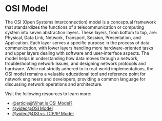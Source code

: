 # OSI Model

The OSI (Open Systems Interconnection) model is a conceptual framework that standardizes the functions of a telecommunication or computing system into seven abstraction layers. These layers, from bottom to top, are: Physical, Data Link, Network, Transport, Session, Presentation, and Application. Each layer serves a specific purpose in the process of data communication, with lower layers handling more hardware-oriented tasks and upper layers dealing with software and user-interface aspects. The model helps in understanding how data moves through a network, troubleshooting network issues, and designing network protocols and hardware. While not strictly adhered to in real-world implementations, the OSI model remains a valuable educational tool and reference point for network engineers and developers, providing a common language for discussing network operations and architecture.

Visit the following resources to learn more:

- [@article@What is OSI Model?](https://www.cloudflare.com/en-gb/learning/ddos/glossary/open-systems-interconnection-model-osi/)
- [@video@OSI Model](https://www.youtube.com/watch?v=dV8mjZd1OtU)
- [@video@OSI vs TCP/IP Model](https://www.youtube.com/watch?v=F5rni9fr1yE)
